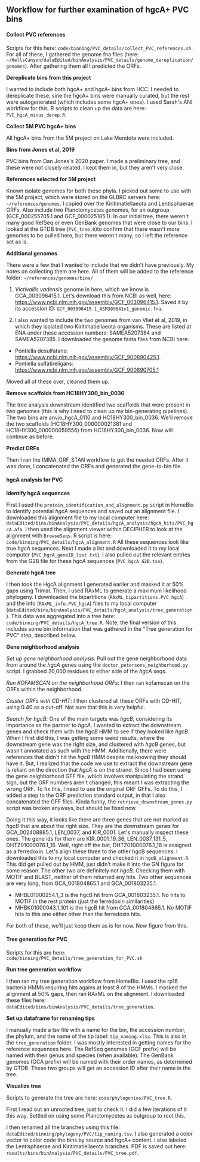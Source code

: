 ## Workflow for further examination of hgcA+ PVC bins


#### Collect PVC references

Scripts for this here: `code/binning/PVC_details/collect_PVC_references.sh`.
For all of these, I gathered the genome fna files (here: `~/HellsCanyon/dataEdited/binAnalysis/PVC_details/genome_dereplication/genomes`).
After gathering them all I predicted the ORFs.

**Dereplicate bins from this project**

I wanted to include both hgcA+ and hgcA- bins from HCC.
I needed to dereplicate these, sine the hgcA+ bins were manually curated, but the rest were autogenerated (which includes some hgcA+ ones).
I used Sarah's ANI workflow for this.
R scripts to clean up the data are here: `PVC_hgcA_minus_derep.R`.


**Collect 5M PVC hgcA+ bins**

All hgcA+ bins from the 5M project on Lake Mendota were included.

**Bins from Jones et al, 2019**

PVC bins from Dan Jones's 2020 paper.
I made a preliminary tree, and these were not closely related.
I kept them in, but they aren't very close.

**References selected for 5M project**

Known isolate genomes for both these phyla.
I picked out some to use with the 5M project, which were stored on the GLBRC servers here: `~/references/genomes`.
I copied over the Kiritimatiellaeota and Lentisphaerae ORFs.
Also include two Planctomycetes genomes, for an outgroup (GCF_000255705.1 and GCF_000025185.1).
In our initial tree, there weren't many good RefSeq or even GenBank genomes that were close to our bins.
I looked at the GTDB tree (`PVC_tree.R`)to confirm that there wasn't more genomes to be pulled here, but there weren't many, so I left the reference set as is.

**Additional genomes**

There were a few that I wanted to include that we didn't have previously.
My notes on collecting them are here.
All of them will be added to the reference folder: `~/references/genomes/bins/`

1. *Victivallis vadensis* genome in here, which we know is GCA_003096415.1. Let's download this from NCBI as well, here: https://www.ncbi.nlm.nih.gov/assembly/GCF_003096415.1. Saved it by its accession ID: `GCF_003096415.1_ASM309641v1_genomic.fna`.

2. I also wanted to include the two genomes from van Vliet et al, 2019, in which they isolated two Kiritimatiellaeota organisms. These are listed at ENA under these accession numbers: SAMEA5207384 and SAMEA5207385. I downloaded the genome fasta files from NCBI here:
  - Pontiella desulfatans: https://www.ncbi.nlm.nih.gov/assembly/GCF_900890425.1.
  - Pontiella sulfatireligans: https://www.ncbi.nlm.nih.gov/assembly/GCF_900890705.1

Moved all of these over, cleaned them up.


**Remove scaffolds from HC18HY300_bin_0036**

The tree analysis downstream identified two scaffolds that were present in two genomes (this is why I need to clean up my bin-generating pipelines).
The two bins are anvio_hgcA_0110 and HC18HY300_bin_0036.
We'll remove the two scaffolds (HC18HY300_000000021381 and HC18HY300_000000059556) from HC18HY300_bin_0036.
Now will continue as before.


**Predict ORFs**

Then I ran the IMMA_ORF_STAN workflow to get the needed ORFs.
After it was done, I concatenated the ORFs and generated the gene-to-bin file.



#### hgcA analysis for PVC

**Identify hgcA sequences**

First I used the `protein_identification_and_alignment.py` script in HomeBio to identify potential *hgcA* sequences and saved out an alignment file.
I downloaded this alignment file to my local computer here: `dataEdited/bins/binAnalysis/PVC_details/hgcA_analysis/hgcA_hits/PVC_hgcA.afa`.
I then used the alignment viewer within DECIPHER to look at the alignment with `BrowseSeqs`.
R script is here: `code/binning/PVC_details/hgcA_alignment.R`
All these sequences look like true *hgcA* sequences.
Next I made a list and downloaded it to my local computer (`PVC_hgcA_geneID_list.txt`).
I also pulled out the relevant entries from the G2B file for these *hgcA* sequences (`PVC_hgcA_G2B.tsv`).


**Generate hgcA tree**

I then took the HgcA alignment I generated earlier and masked it at 50% gaps using Trimal.
Then, I used RAxML to generate a maximum likelihood phylogeny.
I downloaded the bipartitions (`RAxML_bipartitions.PVC_hgcA`) and the info (`RAxML_info.PVC_hgcA`) files to my local computer (`dataEdited/bins/binAnalysis/PVC_details/hgcA_analysis/tree_generation`).
This data was aggregated into a tree here: `code/binning/PVC_details/hgcA_tree.R`.
Note, the final version of this includes some bin information that was gathered in the "Tree generation for PVC" step, described below.


**Gene neighborhood analysis**

*Set up gene neighborhood analysis*:
Pull out the gene neighborhood data from around the *hgcA* genes using the `doctor_petersons_neighborhood.py` script.
I grabbed 20,000 residues to either side of the *hgcA* seqs.

*Run KOFAMSCAN on the neighborhood ORFs*:
I then ran kofamscan on the ORFs within the neighborhood.

*Cluster ORFs with CD-HIT*:
I then clustered all these ORFs with CD-HIT, using 0.40 as a cut-off.
Not sure that this is very helpful.

*Search for hgcB*:
One of the main targets was *hgcB*, considering its importance as the partner to *hgcA*.
I wanted to extract the downstream genes and check them with the *hgcB* HMM to see if they looked like *hgcB*.
When I first did this, I was getting some weird results, where the downstream gene was the right size, and clustered with *hgcB* genes, but wasn't annotated as such with the HMM.
Additionally, there were references that didn't hit the *hgcB* HMM despite me knowing they should have it.
But, I realized that the code we use to extract the downstream gene is reliant on the direction that *hgcA* is on the strand.
Since I had been using the gene neighborhood GFF file, which involves manipulating the strand sign, but the ORF numbers aren't changed, this meant I was extracting the wrong ORF.
To fix this, I need to use the original ORF GFFs.
To do this, I added a step to the ORF prediction standard output, in that I also concatenated the GFF files.
Kinda funny, the `retrieve_downstream_genes.py` script was broken anyways, but should be fixed now.

Doing it this way, it looks like there are three genes that are not marked as *hgcB* that are about the right size.
They are the downstream genes for GCA_002408885.1, LEN_0037, and KIR_0001.
Let's manually inspect these ones.
The gene ids for them are KIR_0001_19_36, LEN_0037_131_5, DHTZ01000076.1_16.
Well, right off the bat, DHTZ01000076.1_16 is assigned as a ferredoxin.
Let's align these three to the other hgcB sequences.
I downloaded this to my local computer and checked it in `hgcB_alignment.R`.
This did get pulled out by HMM, just didn't make it into the GN figure for some reason.
The other two are definitely not *hgcB*.
Checking them with MOTIF and BLAST, neither of them returned any hits.
Two other sequences are very long, from GCA_001804865.1 and GCA_001803235.1.
- MHBL01000254.1_3 is the hgcB hit from GCA_001803235.1. No hits to MOTIF in the rest protein (just the ferredoxin similarities)
- MHBK01000043.1_101 is the hgcB hit from GCA_001804865.1. No MOTIF hits to this one either other than the ferredoxin hits.

For both of these, we'll just keep them as is for now.
New figure from this.


#### Tree generation for PVC

Scripts for this are here: `code/binning/PVC_details/tree_generation_for_PVC.sh`


**Run tree generation workflow**

I then ran my tree generation workflow from HomeBio.
I used the rp16 bacteria HMMs requiring hits agains at least 8 of the HMMs.
I masked the alignment at 50% gaps, then ran RAxML on the alignment.
I downloaded these files here: `dataEdited/bins/binAnalysis/PVC_details/tree_generation`.


**Set up dataframe for renaming tips**

I manually made a tsv file with a name for the bin, the accession number, the phylum, and the name of the tip label: `tip_naming.xlsx`.
This is also in the `tree_generation` folder.
I was mostly interested in getting names for the reference sequences here.
The RefSeq genomes (GCF prefix) will be named with their genus and species (when available).
The GenBank genomes (GCA prefix) will be named with their order names, as determined by GTDB.
These two groups will get an accession ID after their name in the tree.

**Visualize tree**

Scripts to generate the tree are here: `code/phylogenies/PVC_tree.R`.

First I read out an unrooted tree, just to check it.
I did a few iterations of it this way.
Settled on using some Planctomycetes as outgroup to root this.

I then renamed all the branches using this file: `dataEdited/binning/phylogeny/PVC/tip_naming.tsv`.
I also generated a color vector to color code the bins by source and hgcA+ content.
I also labeled the Lentisphaerae and Kiritimatiellaeota branches.
PDF is saved out here: `results/bins/binAnalysis/PVC_details/PVC_tree.pdf`.
